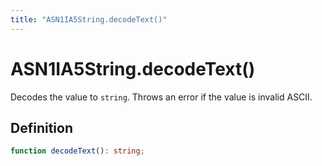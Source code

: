 ```yaml
---
title: "ASN1IA5String.decodeText()"
---
```


# ASN1IA5String.decodeText()

Decodes the value to `string`. Throws an error if the value is invalid ASCII.

## Definition

```ts
function decodeText(): string;
```
